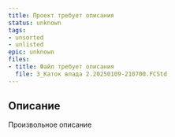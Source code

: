 ```yaml
---
title: Проект требует описания
status: unknown
tags:
- unsorted
- unlisted
epic: unknown
files:
- title: Файл требует описания
  file: 3_Каток влада 2.20250109-210700.FCStd
---
```



## Описание

Произвольное описание
